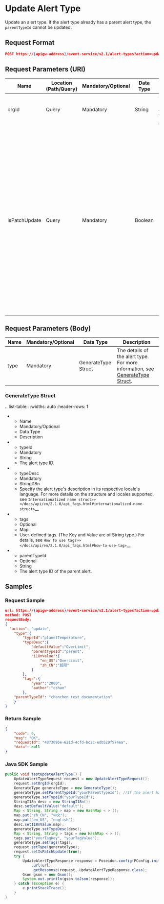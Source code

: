 # Update Alert Type

Update an alert type. If the alert type already has a parent alert type, the `parentTypeId` cannot be updated.

## Request Format

```json
POST https://{apigw-address}/event-service/v2.1/alert-types?action=update
```

## Request Parameters (URI)

| Name | Location (Path/Query) | Mandatory/Optional | Data Type | Description |
|---------------|------------------|----------|-----------|--------------|
| orgId         | Query            | Mandatory     | String    | Organization ID which the asset belongs to. [How to get orgId>>](/docs/api/en/2.1.0/api_faqs#how-to-get-organization-id-orgid-orgid) |
|isPatchUpdate|Query|Mandatory|Boolean|<ul><li>true = Only the fields specified in the parameters are updated. The values of those fields not specified will be retained.</li><li>false = The fields specified in the parameters are updated. Those fields not specified will have their existing values (if any) deleted.</li></ul>|


## Request Parameters (Body)
| Name            | Mandatory/Optional | Data Type | Description |
|------|-----------------|-----------|-------------|
| type |   Mandatory  |  GenerateType Struct   |  The details of the alert type. For more information, see [GenerateType Struct](update_alert_type#generatetype-struct-generatetype). |



### GenerateType Struct <generatetype>

.. list-table::
   :widths: auto
   :header-rows: 1

   * - Name
     - Mandatory/Optional
     - Data Type
     - Description
   * - typeId
     - Mandatory
     - String
     - The alert type ID.
   * - typeDesc
     - Mandatory
     - StringI18n
     - Specify the alert type's description in its respective locale's language. For more details on the structure and locales supported, see `Internationalized name struct>> </docs/api/en/2.1.0/api_faqs.html#internationalized-name-struct>`__
   * - tags
     - Optional
     - Map
     - User-defined tags. (The Key and Value are of String type.) For details, see `How to use tags>> </docs/api/en/2.1.0/api_faqs.html#how-to-use-tag>`__
   * - parentTypeId
     - Optional 
     - String
     - The alert type ID of the parent alert.


## Samples

### Request Sample

```json
url: https://{apigw-address}/event-service/v2.1/alert-types?action=update&orgId=yourOrgId&isPatchUpdate=false
method: POST 
requestBody: 
{
  "action": "update",
	"type":{
		"typeId":"planetTemperature",
		"typeDesc":{
			"defaultValue":"OverLimit",
			"parentTypeId":"parent",
			"i18nValue":{
				"en_US":"OverLimit",
				"zh_CN":"超限"
			}
		},
		"tags":{
			"year":"2000",
			"author":"cshan"
		},
    "parentTypeId": "chenchen_test_documentation"
	}
}
```

### Return Sample

```json
{
	"code": 0,
	"msg": "OK",
	"requestId": "4873095e-621d-4cfd-bc2c-edb520f574ea",
	"data": null
}
```

### Java SDK Sample

```java
public void testUpdateAlertType() {
    UpdateAlertTypeRequest request = new UpdateAlertTypeRequest();
    request.setOrgId(orgId);
    GenerateType generateType = new GenerateType();
    generateType.setParentTypeId("yourParentTypeId"); //If the alert has a parent alert type, the parent alert type cannot be changed.
    generateType.setTypeId("yourTypeId");
    StringI18n desc = new StringI18n();
    desc.setDefaultValue("default");
    Map < String, String > map = new HashMap < > ();
    map.put("zh_CN", "中文");
    map.put("en_US", "english");
    desc.setI18nValue(map);
    generateType.setTypeDesc(desc);
    Map < String, String > tags = new HashMap < > ();
    tags.put("yourTagKey", "yourTagValue");
    generateType.setTags(tags);
    request.setType(generateType);
    request.setIsPatchUpdate(true);
    try {
        UpdateAlertTypeResponse response = Poseidon.config(PConfig.init().appKey(appKey).appSecret(appSecret).debug())
            .url(url)
            .getResponse(request, UpdateAlertTypeResponse.class);
        Gson gson = new Gson();
        System.out.println(gson.toJson(response));
    } catch (Exception e) {
        e.printStackTrace();
    }
}
```
